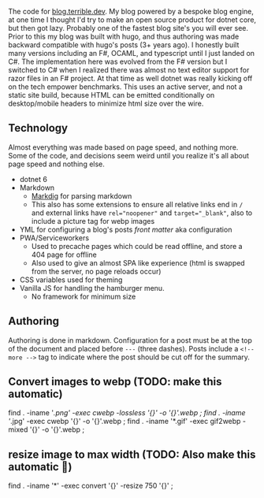 The code for [blog.terrible.dev](https://blog.terrible.dev). My blog powered by a bespoke blog engine, at one time I thought I'd try to make an open source product for dotnet core, but then got lazy. Probably one of the fastest blog site's you will ever see. Prior to this my blog was built with hugo, and thus authoring was made backward compatible with hugo's posts (3+ years ago). I honestly built many versions including an F#, OCAML, and typescript until I just landed on C#. The implementation here was evolved from the F# version but I switched to C# when I realized there was almost no text editor support for razor files in an F# project. At that time as well dotnet was really kicking off on the tech empower benchmarks. This uses an active server, and not a static site build, because HTML can be emitted conditionally on desktop/mobile headers to minimize html size over the wire.

## Technology

Almost everything was made based on page speed, and nothing more. Some of the code, and decisions seem weird until you realize it's all about page speed and nothing else.

- dotnet 6
- Markdown
  - [Markdig](https://github.com/xoofx/markdig) for parsing markdown
  - This also has some extensions to ensure all relative links end in `/` and external links have `rel="noopener"` and `target="_blank"`, also to include a picture tag for webp images
- YML for configuring a blog's posts *front matter* aka configuration
- PWA/Serviceworkers
  - Used to precache pages which could be read offline, and store a 404 page for offline
  - Also used to give an almost SPA like experience (html is swapped from the server, no page reloads occur)
- CSS variables used for theming
- Vanilla JS for handling the hamburger menu.
  - No framework for minimum size



## Authoring

Authoring is done in markdown. Configuration for a post must be at the top of the document and placed before `---` (three dashes). Posts include a `<!-- more -->` tag to indicate where the post should be cut off for the summary.

## Convert images to webp (TODO: make this automatic)

find . -iname '*.png' -exec  cwebp -lossless '{}' -o '{}'.webp \;
find . -iname '*.jpg' -exec  cwebp '{}' -o '{}'.webp \;
find . -iname '*.gif' -exec  gif2webp -mixed '{}' -o '{}'.webp \;


## resize image to max width (TODO: Also make this automatic 🤣)

find . -iname '*' -exec  convert '{}' -resize 750 '{}' \;
